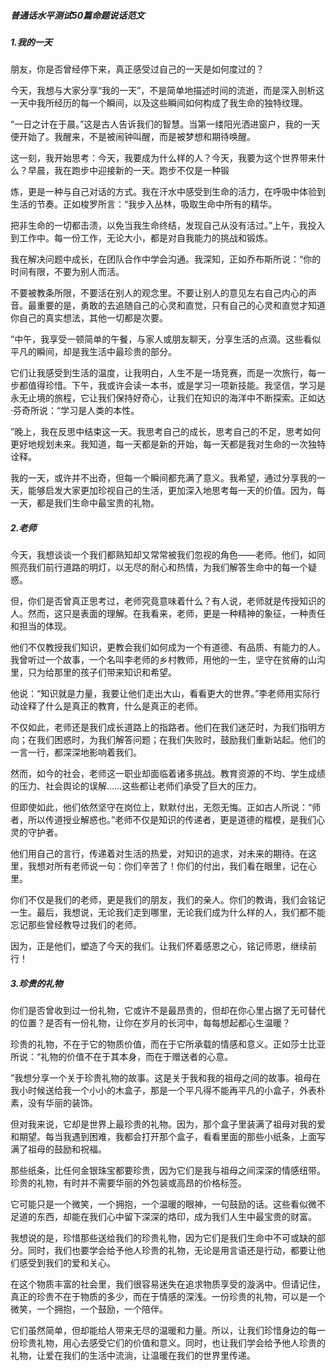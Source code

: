 ##### 普通话水平测试50篇命题说话范文

##### 1.我的一天
朋友，你是否曾经停下来，真正感受过自己的一天是如何度过的？

今天，我想与大家分享“我的一天”，不是简单地描述时间的流逝，而是深入剖析这一天中我所经历的每一个瞬间，以及这些瞬间如何构成了我生命的独特纹理。

“一日之计在于晨。”这是古人告诉我们的智慧。当第一缕阳光洒进窗户，我的一天便开始了。我醒来，不是被闹钟叫醒，而是被梦想和期待唤醒。

这一刻，我开始思考：今天，我要成为什么样的人？今天，我要为这个世界带来什么？早晨，我在跑步中迎接新的一天。跑步不仅是一种锻

炼，更是一种与自己对话的方式。我在汗水中感受到生命的活力，在呼吸中体验到生活的节奏。正如梭罗所言：“我步入丛林，吸取生命中所有的精华。

把非生命的一切都击溃，以免当我生命终结，发现自己从没有活过。”上午，我投入到工作中。每一份工作，无论大小，都是对自我能力的挑战和锻炼。

我在解决问题中成长，在团队合作中学会沟通。我深知，正如乔布斯所说：“你的时间有限，不要为别人而活。

不要被教条所限，不要活在别人的观念里。不要让别人的意见左右自己内心的声音。最重要的是，勇敢的去追随自己的心灵和直觉，只有自己的心灵和直觉才知道你自己的真实想法，其他一切都是次要。

”中午，我享受一顿简单的午餐，与家人或朋友聊天，分享生活的点滴。这些看似平凡的瞬间，却是我生活中最珍贵的部分。

它们让我感受到生活的温度，让我明白，人生不是一场竞赛，而是一次旅行，每一步都值得珍惜。下午，我或许会读一本书，或是学习一项新技能。我坚信，学习是永无止境的旅程，它让我们保持好奇心，让我们在知识的海洋中不断探索。正如达·芬奇所说：“学习是人类的本性。

”晚上，我在反思中结束这一天。我思考自己的成长，思考自己的不足，思考如何更好地规划未来。我知道，每一天都是新的开始，每一天都是我对生命的一次独特诠释。

我的一天，或许并不出奇，但每一个瞬间都充满了意义。我希望，通过分享我的一天，能够启发大家更加珍视自己的生活，更加深入地思考每一天的价值。因为，每一天，都是我们生命中最宝贵的礼物。

##### 2.老师

今天，我想谈谈一个我们都熟知却又常常被我们忽视的角色——老师。他们，如同照亮我们前行道路的明灯，以无尽的耐心和热情，为我们解答生命中的每一个疑惑。

但，你们是否曾真正思考过，老师究竟意味着什么？有人说，老师就是传授知识的人。然而，这只是表面的理解。在我看来，老师，更是一种精神的象征，一种责任和担当的体现。

他们不仅教授我们知识，更教会我们如何成为一个有道德、有品质、有能力的人。我曾听过一个故事，一个名叫李老师的乡村教师，用他的一生，坚守在贫瘠的山沟里，只为给那里的孩子们带来知识和希望。

他说：“知识就是力量，我要让他们走出大山，看看更大的世界。”李老师用实际行动诠释了什么是真正的教育，什么是真正的老师。

不仅如此，老师还是我们成长道路上的指路者。他们在我们迷茫时，为我们指明方向；在我们困惑时，为我们解答问题；在我们失败时，鼓励我们重新站起。他们的一言一行，都深深地影响着我们。

然而，如今的社会，老师这一职业却面临着诸多挑战。教育资源的不均、学生成绩的压力、社会舆论的误解……这些都让老师们承受了巨大的压力。

但即使如此，他们依然坚守在岗位上，默默付出，无怨无悔。正如古人所说：“师者，所以传道授业解惑也。”老师不仅是知识的传递者，更是道德的楷模，是我们心灵的守护者。

他们用自己的言行，传递着对生活的热爱，对知识的追求，对未来的期待。在这里，我想对所有老师说一句：你们辛苦了！你们的付出，我们看在眼里，记在心里。

你们不仅是我们的老师，更是我们的朋友，我们的亲人。你们的教诲，我们会铭记一生。最后，我想说，无论我们走到哪里，无论我们成为什么样的人，我们都不能忘记那些曾经教导过我们的老师。

因为，正是他们，塑造了今天的我们。让我们怀着感恩之心，铭记师恩，继续前行！

##### 3.珍贵的礼物

你们是否曾收到过一份礼物，它或许不是最昂贵的，但却在你心里占据了无可替代的位置？是否有一份礼物，让你在岁月的长河中，每每想起都心生温暖？

珍贵的礼物，不在于它的物质价值，而在于它所承载的情感和意义。正如莎士比亚所说：“礼物的价值不在于其本身，而在于赠送者的心意。

”我想分享一个关于珍贵礼物的故事。这是关于我和我的祖母之间的故事。祖母在我小时候送给我一个小小的木盒子，那是一个平凡得不能再平凡的小盒子，外表朴素，没有华丽的装饰。

但对我来说，它却是世界上最珍贵的礼物。因为，那个盒子里装满了祖母对我的爱和期望。每当我遇到困难，我都会打开那个盒子，看看里面的那些小纸条，上面写满了祖母的鼓励和祝福。

那些纸条，比任何金银珠宝都要珍贵，因为它们是我与祖母之间深深的情感纽带。珍贵的礼物，有时并不需要华丽的外包装或高昂的价格标签。

它可能只是一个微笑，一个拥抱，一个温暖的眼神，一句鼓励的话。这些看似微不足道的东西，却能在我们心中留下深深的烙印，成为我们人生中最宝贵的财富。

我想说的是，珍惜那些送给我们的珍贵礼物，因为它们是我们生命中不可或缺的部分。同时，我们也要学会给予他人珍贵的礼物，无论是用言语还是行动，都要让他们感受到我们的爱和关心。

在这个物质丰富的社会里，我们很容易迷失在追求物质享受的漩涡中。但请记住，真正的珍贵不在于物质的多少，而在于情感的深浅。一份珍贵的礼物，可以是一个微笑，一个拥抱，一个鼓励，一个陪伴。

它们虽然简单，但却能给人带来无尽的温暖和力量。所以，让我们珍惜身边的每一份珍贵礼物，用心去感受它们的价值和意义。同时，也让我们学会给予他人珍贵的礼物，让爱在我们的生活中流淌，让温暖在我们的世界里传递。
